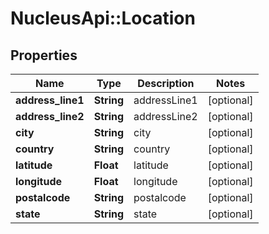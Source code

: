 # NucleusApi::Location

## Properties
Name | Type | Description | Notes
------------ | ------------- | ------------- | -------------
**address_line1** | **String** | addressLine1 | [optional] 
**address_line2** | **String** | addressLine2 | [optional] 
**city** | **String** | city | [optional] 
**country** | **String** | country | [optional] 
**latitude** | **Float** | latitude | [optional] 
**longitude** | **Float** | longitude | [optional] 
**postalcode** | **String** | postalcode | [optional] 
**state** | **String** | state | [optional] 


